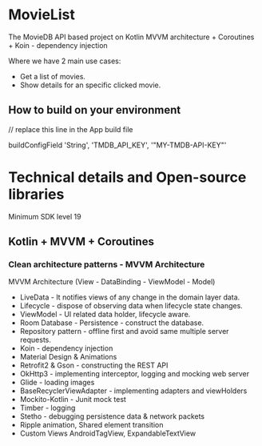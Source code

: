 # MovieList
The MovieDB API based project on Kotlin MVVM architecture + Coroutines + Koin - dependency injection

Where we have 2 main use cases:

* Get a list of movies.
* Show details for an specific clicked movie.

## How to build on your environment
// replace this line in the App build file 

buildConfigField 'String', 'TMDB_API_KEY', '"MY-TMDB-API-KEY"'


# Technical details and  Open-source libraries
Minimum SDK level 19
## Kotlin + MVVM  + Coroutines
### Clean architecture patterns - MVVM Architecture
MVVM Architecture (View - DataBinding - ViewModel - Model)
* LiveData -  It notifies views of any change in the domain layer data.
* Lifecycle - dispose of observing data when lifecycle state changes.
* ViewModel - UI related data holder, lifecycle aware.
* Room Database - Persistence - construct the database.
* Repository pattern - offline first and avoid same multiple server requests.
* Koin - dependency injection
* Material Design & Animations
* Retrofit2 & Gson - constructing the REST API
* OkHttp3 - implementing interceptor, logging and mocking web server
* Glide - loading images
* BaseRecyclerViewAdapter - implementing adapters and viewHolders
* Mockito-Kotlin - Junit mock test
* Timber - logging
* Stetho - debugging persistence data & network packets
* Ripple animation, Shared element transition
* Custom Views AndroidTagView, ExpandableTextView

